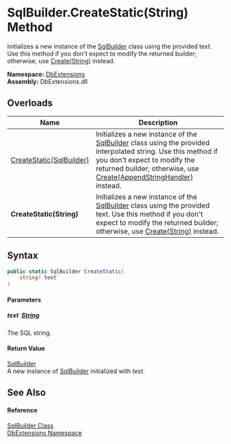 SqlBuilder.CreateStatic(String) Method
======================================
Initializes a new instance of the [SqlBuilder][1] class using the provided text. Use this method if you don't expect to modify the returned builder; otherwise, use [Create(String)][2] instead.
  
**Namespace:** [DbExtensions][3]  
**Assembly:** DbExtensions.dll

Overloads
---------

| Name                          | Description                                                                                                                                                                                                                  |
| ----------------------------- | ---------------------------------------------------------------------------------------------------------------------------------------------------------------------------------------------------------------------------- |
| [CreateStatic(SqlBuilder)][4] | Initializes a new instance of the [SqlBuilder][1] class using the provided interpolated string. Use this method if you don't expect to modify the returned builder; otherwise, use [Create(AppendStringHandler)][5] instead. |
| **CreateStatic(String)**      | Initializes a new instance of the [SqlBuilder][1] class using the provided text. Use this method if you don't expect to modify the returned builder; otherwise, use [Create(String)][2] instead.                             |


Syntax
------

```csharp
public static SqlBuilder CreateStatic(
	string? text
)
```

#### Parameters

##### *text*  [String][6]
The SQL string.

#### Return Value
[SqlBuilder][1]  
A new instance of [SqlBuilder][1] initialized with *text*.

See Also
--------

#### Reference
[SqlBuilder Class][1]  
[DbExtensions Namespace][3]  

[1]: README.md
[2]: Create_1.md
[3]: ../README.md
[4]: CreateStatic.md
[5]: Create.md
[6]: https://learn.microsoft.com/dotnet/api/system.string